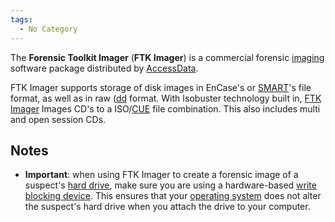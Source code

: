```yaml
---
tags:
  - No Category
---
```

The **Forensic Toolkit Imager** (**FTK Imager**) is a commercial
forensic [imaging](imaging.md) software package distributed by
[AccessData](accessdata.md).

FTK Imager supports storage of disk images in EnCase's or
[SMART](smart.md)'s file format, as well as in raw
([dd](dd.md) format. With Isobuster technology built in, [FTK
Imager](ftk_imager.md) Images CD's to a
ISO/[CUE](cue_sheet_format.md) file combination. This also
includes multi and open session CDs.

## Notes

- **Important**: when using FTK Imager to create a forensic image of a
  suspect's [hard drive](hard_drive.md), make sure you are using
  a hardware-based [write blocking device](write_blockers.md).
  This ensures that your [operating system](operating_system.md)
  does not alter the suspect's hard drive when you attach the drive to
  your computer.